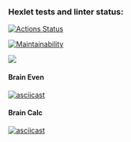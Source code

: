 ### Hexlet tests and linter status:

[![Actions Status](https://github.com/roman-usov/frontend-project-44/workflows/hexlet-check/badge.svg)](https://github.com/roman-usov/frontend-project-44/actions)

[![Maintainability](https://api.codeclimate.com/v1/badges/5c2b552a03bd0ff4d539/maintainability)](https://codeclimate.com/github/roman-usov/frontend-project-44/maintainability)

<a href="https://codeclimate.com/github/roman-usov/frontend-project-44/test_coverage"><img src="https://api.codeclimate.com/v1/badges/5c2b552a03bd0ff4d539/test_coverage" /></a>

#### Brain Even
[![asciicast](https://asciinema.org/a/Pg9r3yoED1VH9IOFNDZlTT6xt.svg)](https://asciinema.org/a/Pg9r3yoED1VH9IOFNDZlTT6xt)

#### Brain Calc
[![asciicast](https://asciinema.org/a/LQn0vd8QWiWWSHlKjcAR9j8eJ.svg)](https://asciinema.org/a/LQn0vd8QWiWWSHlKjcAR9j8eJ)

